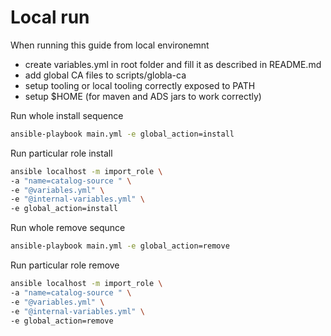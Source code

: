 # Local run

When running this guide from local environemnt

- create variables.yml in root folder and fill it as described in README.md
- add global CA files to scripts/globla-ca
- setup tooling or local tooling correctly exposed to PATH
- setup $HOME (for maven and ADS jars to work correctly)

Run whole install sequence
```bash
ansible-playbook main.yml -e global_action=install
```

Run particular role install
```bash
ansible localhost -m import_role \
-a "name=catalog-source " \
-e "@variables.yml" \
-e "@internal-variables.yml" \
-e global_action=install
```

Run whole remove sequnce
```bash
ansible-playbook main.yml -e global_action=remove
```

Run particular role remove
```bash
ansible localhost -m import_role \
-a "name=catalog-source " \
-e "@variables.yml" \
-e "@internal-variables.yml" \
-e global_action=remove
```                  
